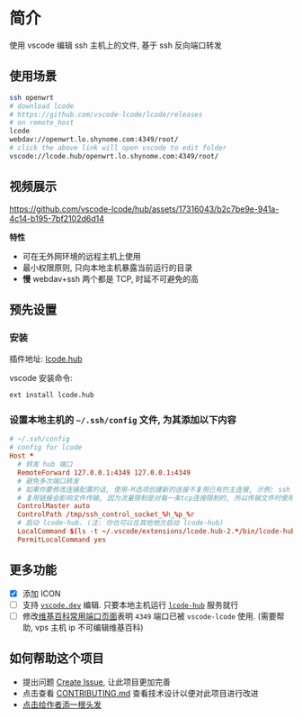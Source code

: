 # 简介

使用 vscode 编辑 ssh 主机上的文件, 基于 ssh 反向端口转发

## 使用场景

```sh
ssh openwrt
# download lcode
# https://github.com/vscode-lcode/lcode/releases
# on remote_host
lcode
webdav://openwrt.lo.shynome.com:4349/root/
# click the above link will open vscode to edit folder
vscode://lcode.hub/openwrt.lo.shynome.com:4349/root/
```

## 视频展示

<https://github.com/vscode-lcode/hub/assets/17316043/b2c7be9e-941a-4c14-b195-7bf2102d6d14>

**特性**

- 可在无外网环境的远程主机上使用
- 最小权限原则, 只向本地主机暴露当前运行的目录
- **慢** webdav+ssh 两个都是 TCP, 时延不可避免的高

## 预先设置

### 安装

插件地址: [lcode.hub](https://marketplace.visualstudio.com/items?itemName=lcode.hub)

vscode 安装命令:

```sh
ext install lcode.hub
```

### 设置本地主机的 `~/.ssh/config` 文件, 为其添加以下内容

```conf
# ~/.ssh/config
# config for lcode
Host *
  # 转发 hub 端口
  RemoteForward 127.0.0.1:4349 127.0.0.1:4349
  # 避免多次端口转发
  # 如果你要修改连接配置的话, 使用-M选项创建新的连接不复用已有的主连接, 示例: ssh -MC user@host.com
  # 复用链接会影响文件传输, 因为流量限制是对每一条tcp连接限制的, 所以传输文件时使用-M新开一个链接就好
  ControlMaster auto
  ControlPath /tmp/ssh_control_socket_%h_%p_%r
  # 启动 lcode-hub. (注: 你也可以在其他地方启动 lcode-hub)
  LocalCommand $(ls -t ~/.vscode/extensions/lcode.hub-2.*/bin/lcode-hub | head -n 1) --domain 'lo.shynome.com' >/dev/null &
  PermitLocalCommand yes
```

## 更多功能

- [x] 添加 ICON
- [ ] 支持 [`vscode.dev`](https://vscode.dev) 编辑. 只要本地主机运行 [`lcode-hub`](https://github.com/vscode-lcode/lcode) 服务就行
- [ ] 修改[维基百科常用端口页面](https://en.wikipedia.org/wiki/List_of_TCP_and_UDP_port_numbers)表明 `4349` 端口已被 `vscode-lcode` 使用. (需要帮助, vps 主机 ip 不可编辑维基百科)

## 如何帮助这个项目

- 提出问题 [Create Issue](https://github.com/vscode-lcode/hub/issues), 让此项目更加完善
- 点击查看 [CONTRIBUTING.md](./CONTRIBUTING.md) 查看技术设计以便对此项目进行改进
- [点击给作者添一根头发](https://afdian.net/item?plan_id=bd853cbc03bd11ed836452540025c377)
